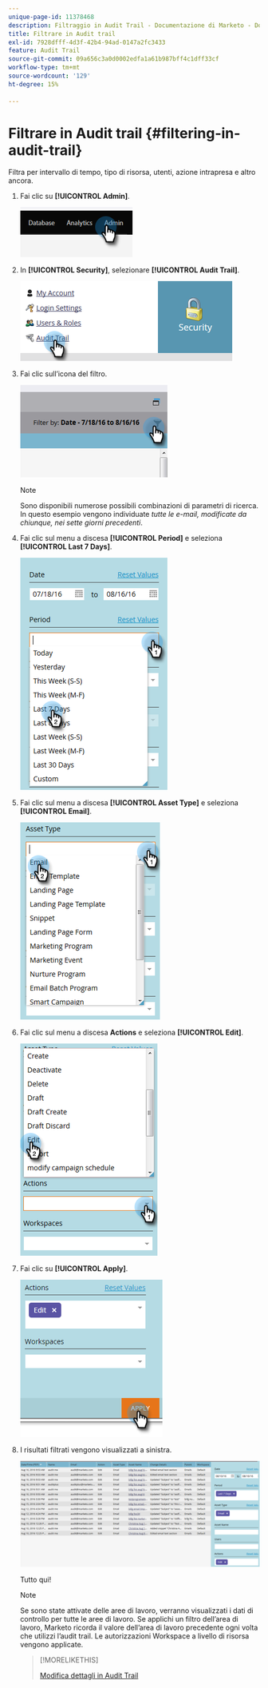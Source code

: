 ```yaml
---
unique-page-id: 11378468
description: Filtraggio in Audit Trail - Documentazione di Marketo - Documentazione del prodotto
title: Filtrare in Audit trail
exl-id: 7928dfff-4d3f-42b4-94ad-0147a2fc3433
feature: Audit Trail
source-git-commit: 09a656c3a0d0002edfa1a61b987bff4c1dff33cf
workflow-type: tm+mt
source-wordcount: '129'
ht-degree: 15%

---
```


# Filtrare in Audit trail {#filtering-in-audit-trail}

Filtra per intervallo di tempo, tipo di risorsa, utenti, azione intrapresa e altro ancora.

1. Fai clic su **[!UICONTROL Admin]**.

   ![](assets/filtering-in-audit-trail-1.png)

1. In **[!UICONTROL Security]**, selezionare **[!UICONTROL Audit Trail]**.

   ![](assets/filtering-in-audit-trail-2.png)

1. Fai clic sull’icona del filtro.

   ![](assets/filtering-in-audit-trail-3.png)

   >[!NOTE]
   >
   >Sono disponibili numerose possibili combinazioni di parametri di ricerca. In questo esempio vengono individuate _tutte le e-mail, modificate da chiunque, nei sette giorni precedenti_.

1. Fai clic sul menu a discesa **[!UICONTROL Period]** e seleziona **[!UICONTROL Last 7 Days]**.

   ![](assets/filtering-in-audit-trail-4.png)

1. Fai clic sul menu a discesa **[!UICONTROL Asset Type]** e seleziona **[!UICONTROL Email]**.

   ![](assets/filtering-in-audit-trail-5.png)

1. Fai clic sul menu a discesa **Actions** e seleziona **[!UICONTROL Edit]**.

   ![](assets/filtering-in-audit-trail-6.png)

1. Fai clic su **[!UICONTROL Apply]**.

   ![](assets/filtering-in-audit-trail-7.png)

1. I risultati filtrati vengono visualizzati a sinistra.

   ![](assets/filtering-in-audit-trail-8.png)

   Tutto qui!

   >[!NOTE]
   >
   >Se sono state attivate delle aree di lavoro, verranno visualizzati i dati di controllo per tutte le aree di lavoro. Se applichi un filtro dell’area di lavoro, Marketo ricorda il valore dell’area di lavoro precedente ogni volta che utilizzi l’audit trail. Le autorizzazioni Workspace a livello di risorsa vengono applicate.

   >[!MORELIKETHIS]
   >
   >[Modifica dettagli in Audit Trail](/help/marketo/product-docs/administration/audit-trail/change-details-in-audit-trail.md)
